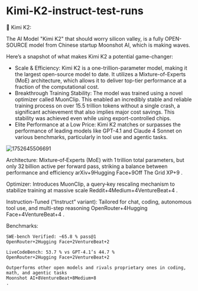 # Kimi-K2-instruct-test-runs

🔮 Kimi K2: 

The AI Model "Kimi K2" that should worry silicon valley, is a fully OPEN-SOURCE model from Chinese startup Moonshot AI, which is making waves. 

Here’s a snapshot of what makes Kimi K2 a potential game-changer:
- Scale & Efficiency: Kimi K2 is a one-trillion-parameter model, making it the largest open-source model to date. It utilizes a Mixture-of-Experts (MoE) architecture, which allows it to deliver top-tier performance at a fraction of the computational cost.
- Breakthrough Training Stability: The model was trained using a novel optimizer called MuonClip. This enabled an incredibly stable and reliable training process on over 15.5 trillion tokens without a single crash, a significant achievement that also implies major cost savings. This stability was achieved even while using export-controlled chips.
- Elite Performance at a Low Price: Kimi K2 matches or surpasses the performance of leading models like GPT-4.1 and Claude 4 Sonnet on various benchmarks, particularly in tool use and agentic tasks. 

![1752645506691](https://github.com/user-attachments/assets/74526e83-8fa9-4193-b58f-831ab1fbfb52)


Architecture: Mixture‑of‑Experts (MoE) with 1 trillion total parameters, but only 32 billion active per forward pass, striking a balance between performance and efficiency
arXiv+9Hugging Face+9Off The Grid XP+9
.

Optimizer: Introduces MuonClip, a query‑key rescaling mechanism to stabilize training at massive scale
Reddit+4Medium+4VentureBeat+4
.

Instruction-Tuned (“Instruct” variant): Tailored for chat, coding, autonomous tool use, and multi-step reasoning
OpenRouter+4Hugging Face+4VentureBeat+4
.

Benchmarks:

    SWE‑bench Verified: ~65.8 % pass@1
    OpenRouter+2Hugging Face+2VentureBeat+2

    LiveCodeBench: 53.7 % vs GPT‑4.1’s 44.7 %
    OpenRouter+2Hugging Face+2VentureBeat+2

    Outperforms other open models and rivals proprietary ones in coding, math, and agentic tasks
    Moonshot AI+8VentureBeat+8Medium+8
    .

